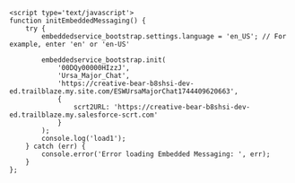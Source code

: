 <html>
 <head>
	 <meta name="viewport" content="width=device-width, initial-scale=1, minimum-scale=1">
 </head>
	
  <body>
	
    <script type='text/javascript'>
	function initEmbeddedMessaging() {
		try {
			embeddedservice_bootstrap.settings.language = 'en_US'; // For example, enter 'en' or 'en-US'

			embeddedservice_bootstrap.init(
				'00DQy00000HIzzJ',
				'Ursa_Major_Chat',
				'https://creative-bear-b8shsi-dev-ed.trailblaze.my.site.com/ESWUrsaMajorChat1744409620663',
				{
					scrt2URL: 'https://creative-bear-b8shsi-dev-ed.trailblaze.my.salesforce-scrt.com'
				}
			);
   			console.log('load1');
		} catch (err) {
			console.error('Error loading Embedded Messaging: ', err);
		}
	}; 	
</script>
<script type='text/javascript' src='https://creative-bear-b8shsi-dev-ed.trailblaze.my.site.com/ESWUrsaMajorChat1744409620663/assets/js/bootstrap.min.js' onload='initEmbeddedMessaging()'>
	window.addEventListener('message', function(event) {
		console.log('msg evt 1');
            // Ensure the message is from a trusted source
            if (event.origin !== 'https://your-trusted-domain.com') {
                return;
            }
	    console.log('msg evt 2');
		console.log(message);
            const message = event.data;
            if (message.type === 'chasitor.sendMessage') {
                console.log('Received message from chatbot:', message);
                // Handle the message as needed
            }
        });
</script>

  </body>
</html>
